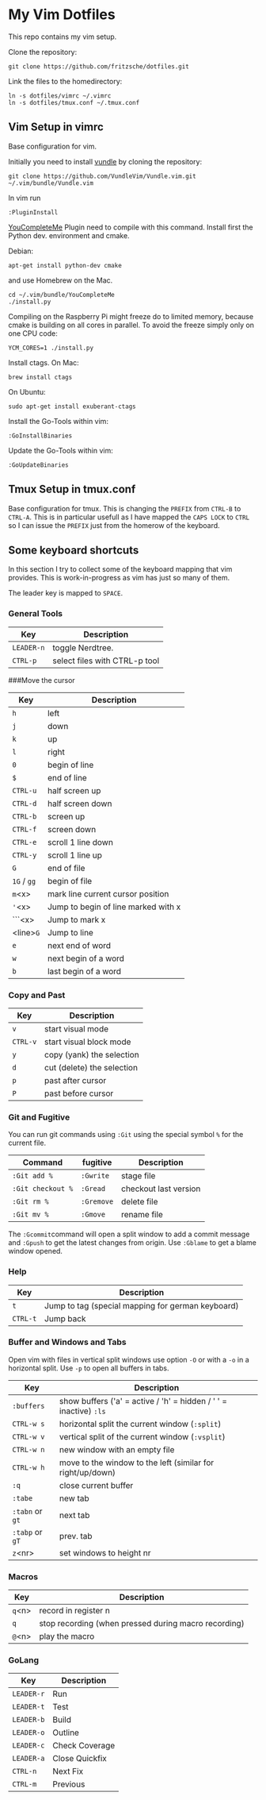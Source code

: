 # My Vim Dotfiles

This repo contains my vim setup.

Clone the repository:
```
git clone https://github.com/fritzsche/dotfiles.git
```

Link the files to the homedirectory:
```
ln -s dotfiles/vimrc ~/.vimrc
ln -s dotfiles/tmux.conf ~/.tmux.conf
```

## Vim Setup in vimrc

Base configuration for vim.

Initially you need to install [vundle](https://github.com/VundleVim/Vundle.vim) by cloning the repository:
````
git clone https://github.com/VundleVim/Vundle.vim.git ~/.vim/bundle/Vundle.vim
````

In vim run

```
:PluginInstall
```

[YouCompleteMe](https://github.com/Valloric/YouCompleteMe) Plugin need to compile with this command. Install first the Python dev. environment and cmake.

Debian:
```
apt-get install python-dev cmake
```

and use Homebrew on the Mac.

```
cd ~/.vim/bundle/YouCompleteMe
./install.py
```

Compiling on the Raspberry Pi might freeze do to limited memory, because cmake is building on all cores in parallel. To avoid the freeze simply only on one CPU code:

```
YCM_CORES=1 ./install.py
```

Install ctags. On Mac:
```
brew install ctags
```

On Ubuntu:
```
sudo apt-get install exuberant-ctags
```

Install the Go-Tools within vim:
```
:GoInstallBinaries
```

Update the Go-Tools within vim:
```
:GoUpdateBinaries
```

## Tmux Setup in tmux.conf

Base configuration for tmux. This is changing the `PREFIX` from `CTRL-B` to `CTRL-A`. This is in particular usefull as I have mapped the `CAPS LOCK` to `CTRL` so I can issue the `PREFIX` just from the homerow of the keyboard.

## Some keyboard shortcuts

In this section I try to collect some of the keyboard mapping that vim provides. This is work-in-progress as vim has just so many of them.

The leader key is mapped to `SPACE`.

### General Tools

Key       | Description
----------|---------------
`LEADER-n` | toggle Nerdtree.
`CTRL-p`   | select files with CTRL-p tool

###Move the cursor

 Key       | Description
----------|---------------
`h`       | left
`j`       | down
`k`       | up
`l`       | right
`0`       | begin of line
`$`       | end of line
`CTRL-u`  | half screen up
`CTRL-d`  | half screen down
`CTRL-b`  | screen up
`CTRL-f`  | screen down
`CTRL-e`  | scroll 1 line down
`CTRL-y`  | scroll 1 line up
`G`       | end of file
`1G` / `gg` | begin of file
`m`\<x\>     | mark line current cursor position
`'`\<x\>     | Jump to begin of line marked with x
`\``\<x\>   | Jump to mark x
\<line\>`G` | Jump to line
`e` | next end of word
`w` | next begin of a word
`b` | last begin of a word

### Copy and Past

  Key       | Description
 ----------|---------------
 `v`       | start visual mode
 `CTRL-v`  | start visual block mode
 `y`       | copy (yank) the selection
 `d`       | cut (delete) the selection
 `p`       | past after cursor
 `P`       | past before cursor

### Git and Fugitive
You can run git commands using `:Git` using the special symbol `%` for the current file.

Command       | fugitive | Description
----------|----------|----
`:Git add %`| `:Gwrite` | stage file
`:Git checkout %`| `:Gread` | checkout last version
`:Git rm %` | `:Gremove` | delete file
`:Git mv %` | `:Gmove` |rename file

The `:Gcommit`command will open a split window to add a commit message and `:Gpush` to get the latest changes from origin. Use `:Gblame` to get a blame window opened.

### Help

  Key       | Description
----------|---------------
`t`  | Jump to tag (special mapping for german keyboard)
`CTRL-t` | Jump back

### Buffer and Windows and Tabs

Open vim with files in vertical split windows use option `-O` or with a `-o` in a horizontal split. Use `-p` to open all buffers in tabs.

Key       | Description
----------|---------------
`:buffers` | show buffers ('a' = active / 'h' = hidden / ' ' = inactive) `:ls`
`CTRL-w s` | horizontal split the current window (`:split`)
`CTRL-w v` | vertical split of the current window (`:vsplit`)
`CTRL-w n` | new window with an empty file
`CTRL-w h` | move to the window to the left (similar for right/up/down)
`:q`       | close current buffer
`:tabe`    | new tab
`:tabn` or `gt` | next tab
`:tabp` or `gT` | prev. tab
`z`\<nr\>  | set windows to height nr


### Macros

Key       | Description
----------|---------------
`q`\<n\>  | record in register n
`q`       | stop recording (when pressed during macro recording)
`@`\<n\>  | play the macro

### GoLang

Key       | Description
----------|---------------
`LEADER-r` | Run
`LEADER-t` | Test
`LEADER-b` | Build
`LEADER-o` | Outline
`LEADER-c` | Check Coverage
`LEADER-a` | Close Quickfix
`CTRL-n`   | Next Fix
`CTRL-m`   | Previous

